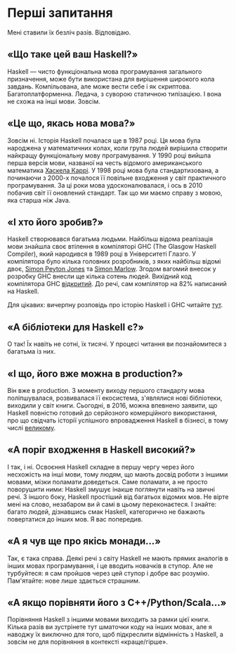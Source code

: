 # Перші запитання

Мені ставили їх безліч разів. Відповідаю.

## &laquo;Що таке цей ваш Haskell?&raquo;

Haskell &mdash; чисто функціональна мова програмування загального призначення, може бути використана для вирішення широкого кола завдань. Компільована, але може вести себе і як скриптова. Багатоплатформенна. Ледача, з суворою статичною типізацією. І вона не схожа на інші мови. Зовсім.

## &laquo;Це що, якась нова мова?&raquo;

Зовсім ні. Історія Haskell почалася ще в 1987 році. Ця мова була народжена у математичних колах, коли група людей вирішила створити найкращу функціональну мову програмування. У 1990 році вийшла перша версія мови, названої на честь відомого американського математика [Хаскела Каррі](https://uk.wikipedia.org/wiki/%D0%93%D0%B0%D1%81%D0%BA%D0%B5%D0%BB%D0%BB_%D0%9A%D0%B0%D1%80%D1%80%D1%96). У 1998 році мова була стандартизована, а починаючи з 2000-х почалося її повільне входження у світ практичного програмування. За ці роки мова удосконалювалася, і ось в 2010 побачив світ її оновлений стандарт. Так що ми маємо справу з мовою, яка старша ніж Java.

## &laquo;І хто його зробив?&raquo;

Haskell створювався багатьма людьми. Найбільш відома реалізація мови знайшла своє втілення в компіляторі GHC (The Glasgow Haskell Compiler), який народився в 1989 році в Університеті Глазго. У компілятора було кілька головних розробників, з яких найбільш відомі двоє, [Simon Peyton Jones](http://research.microsoft.com/en-us/people/simonpj/) та [Simon Marlow](http://community.haskell.org/~simonmar/). Згодом вагомий внесок у розробку GHC внесли ще кілька сотень людей. Вихідний код компілятора GHC [відкритий](https://ghc.haskell.org/trac/ghc). До речі, сам компілятор на 82% написаний на Haskell.

Для цікавих: вичерпну розповідь про історію Haskell і GHC читайте [тут](http://haskell.cs.yale.edu/wp-content/uploads/2011/02/history.pdf).

## &laquo;А бібліотеки для Haskell є?&raquo;

О так! Їх навіть не сотні, їх тисячі. У процесі читання ви познайомитеся з багатьма із них.

## &laquo;І що, його вже можна в production?&raquo;

Він вже в production. З моменту виходу першого стандарту мова поліпшувалася, розвивалася її екосистема, з'являлися нові бібліотеки, виходили у світ книги. Сьогодні, в 2016, можна впевнено заявити, що Haskell повністю готовий до серйозного комерційного використання, про що свідчать історії успішного впровадження Haskell в бізнесі, в тому числі [великому](http://dshevchenko.biz/hs-research/Haskell-in-the-Large.pdf).

## &laquo;А поріг входження в Haskell високий?&raquo;

І так, і ні. Освоєння Haskell складне в першу чергу через його несхожість на інші мови, тому людям, що мають досвід роботи з іншими мовами, мізки поламати доведеться. Саме поламати, а не просто поворушити ними: Haskell змушує інакше поглянути навіть на звичні речі. З іншого боку, Haskell простіший від багатьох відомих мов. Не вірте мені на слово, незабаром ви й самі в цьому переконаєтеся. І знайте: багато людей, дізнавшись смак Haskell, категорично не бажають повертатися до інших мов. Я вас попередив.

## &laquo;А я чув ще про якісь монади&hellip;&raquo;

Так, є така справа. Деякі речі з світу Haskell не мають прямих аналогів в інших мовах програмування, і це вводить новачків в ступор. Але не турбуйтеся: я сам пройшов через цей ступор і добре вас розумію. Пам'ятайте: нове лише здається страшним.

## &laquo;А якщо порівняти його з C++/Python/Scala&hellip;&raquo;

Порівняння Haskell з іншими мовами виходить за рамки цієї книги. Кілька разів ви зустрінете тут шматочки коду на інших мовах, але я наводжу їх виключно для того, щоб підкреслити відмінність з Haskell, а зовсім не для порівняння в контексті &laquo;краще/гірше&raquo;.
